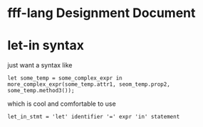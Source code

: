 # fff-lang Designment Document

# let-in syntax

just want a syntax like 

    let some_temp = some_complex_expr in more_complex_expr(some_temp.attr1, seom_temp.prop2, some_temp.method3());

which is cool and comfortable to use

    let_in_stmt = 'let' identifier '=' expr 'in' statement